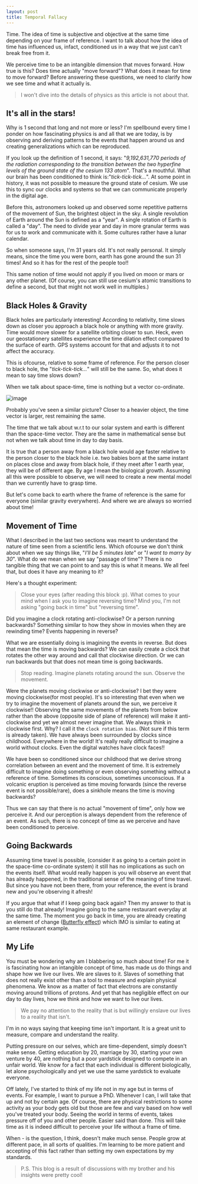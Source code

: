 ```yaml
---
layout: post
title: Temporal Fallacy
---
```


Time. The idea of time is subjective and objective at the same time depending on your frame of reference. I want to talk about how the idea of time has influenced us, infact, conditioned us in a way that we just can't break free from it.

We perceive time to be an intangible dimension that moves forward. How true is this? Does time actually "move forward"? What does it mean for time to move forward? Before answering these questions, we need to clarify how we see time and what it actually is.

> I won't dive into the details of physics as this article is not about that.

## It's all in the stars!

Why is 1 second that long and not more or less? I'm spellbound every time I ponder on how fascinating physics is and all that we are today, is by observing and deriving patterns to the events that happen around us and creating generalizations which can be reproduced.

If you look up the definition of 1 second, it says: "*9,192,631,770 periods of the radiation corresponding to the transition between the two hyperfine levels of the ground state of the cesium 133 atom*". That's a mouthful. What our brain has been conditioned to think is:"*tick-tick-tick...*". At some point in history, it was not possible to measure the ground state of cesium. We use this to sync our clocks and systems so that we can communicate properly in the digital age.

Before this, astronomers looked up and observed some repetitive patterns of the movement of Sun, the brightest object in the sky. A single revolution of Earth around the Sun is defined as a "year". A single rotation of Earth is called a "day". The need to divide year and day in more granular terms was for us to work and communicate with it. Some cultures rather have a lunar calendar.

So when someone says, I'm 31 years old. It's not really personal. It simply means, since the time you were born, earth has gone around the sun 31 times! And so it has for the rest of the people too!!

This same notion of time would not apply if you lived on moon or mars or any other planet. (Of course, you can still use cesium's atomic transitions to define a second, but that might not work well in multiples.)

## Black Holes & Gravity

Black holes are particularly interesting! According to relativity, time slows down as closer you approach a black hole or anything with more gravity. Time would move slower for a satellite orbiting closer to sun. Heck, even our geostationery satellites experience the time dilation effect compared to the surface of earth. GPS systems account for that and adjusts it to not affect the accuracy.

This is ofcourse, relative to some frame of reference. For the person closer to black hole, the "*tick-tick-tick...*" will still be the same. So, what does it mean to say time slows down?

When we talk about space-time, time is nothing but a vector co-ordinate. 

![image](https://hackmd.io/_uploads/Skxc_X4OT.png)

Probably you've seen a similar picture? Closer to a heavier object, the time vector is larger, rest remaining the same.

The time that we talk about w.r.t to our solar system and earth is different than the space-time vector. They are the same in mathematical sense but not when we talk about time in day to day basis.

It is true that a person away from a black hole would age faster relative to the person closer to the black hole i.e. two babies born at the same instant on places close and away from black hole, if they meet after 1 earth year, they will be of different age. By age I mean the biological growth. Assuming all this were possible to observe, we will need to create a new mental model than we currently have to grasp time. 

But let's come back to earth where the frame of reference is the same for everyone (similar gravity everywhere). And where we are always so worried about time!

## Movement of Time

What I described in the last two sections was meant to understand the nature of time seen from a scientific lens. Which ofcourse we don't think about when we say things like, "*I'll be 5 minutes late*" or "*I want to marry by 30*". What do we mean when we say "passage of time"? There is no tangible thing that we can point to and say this is what it means. We all feel that, but does it have any meaning to it?

Here's a thought experiment:
> Close your eyes (after reading this block :p). What comes to your mind when I ask you to imagine reversing time? Mind you, I'm not asking "going back in time" but "reversing time".

Did you imagine a clock rotating anti-clockwise? Or a person running backwards? Something similar to how they show in movies when they are rewinding time? Events happening in reverse?

What we are essentially doing is imagining the events in reverse. But does that mean the time is moving backwards? We can easily create a clock that rotates the other way around and call that clockwise direction. Or we can run backwards but that does not mean time is going backwards.

> Stop reading. Imagine planets rotating around the sun. Observe the movement. 

Were the planets moving clockwise or anti-clockwise? I bet they were moving clockwise(for most people). It's so interesting that even when we try to imagine the movement of planets around the sun, we perceive it clockwise!! Observing the same movements of the planets from below rather than the above (opposite side of plane of reference) will make it anti-clockwise and yet we almost never imagine that. We always think in clockwise first. Why? I call it the `clock rotation bias`. (Not sure if this term is already taken). We have always been surrounded by clocks since childhood. Everywhere in the world! It's really really difficult to imagine a world without clocks. Even the digital watches have clock faces!!

We have been so conditioned since our childhood that we derive strong correlation between an event and the movement of time. It is extremely difficult to imagine doing something or even observing something without a reference of time. Sometimes its conscious, sometimes unconscious. If a volcanic eruption is perceived as time moving forwards (since the reverse event is not possible/rare), does a sinkhole means the time is moving backwards?

Thus we can say that there is no actual "movement of time", only how we perceive it. And our perception is always dependent from the reference of an event. As such, there is no concept of time as we perceive and have been conditioned to perceive.

## Going Backwards

Assuming time travel is possible, (consider it as going to a certain point in the space-time co-ordinate system) it still has no implications as such on the events itself. What would really happen is you will observe an event that has already happened, in the traditional sense of the meaning of time travel. But since you have not been there, from your reference, the event is brand new and you're observing it afresh!

If you argue that what if I keep going back again? Then my answer to that is you still do that already! Imagine going to the same restaurant everyday at the same time. The moment you go back in time, you are already creating an element of change ([Butterfly effect](https://en.wikipedia.org/wiki/Butterfly_effect)) which IMO is similar to eating at same restaurant example.

## My Life

You must be wondering why am I blabbering so much about time! For me it is fascinating how an intangible concept of time, has made us do things and shape how we live our lives. We are slaves to it. Slaves of something that does not really exist other than a tool to measure and explain physical phenomena. We know as a matter of fact that electrons are constantly moving around trillions of protons. And yet that has negligible effect on our day to day lives, how we think and how we want to live our lives.

> We pay no attention to the reality that is but willingly enslave our lives to a reality that isn't.

I'm in no ways saying that keeping time isn't important. It is a great unit to measure, compare and understand the reality.

Putting pressure on our selves, which are time-dependent, simply doesn't make sense. Getting education by 20, marriage by 30, starting your own venture by 40, are nothing but a poor yardstick designed to compete in an unfair world. We know for a fact that each individual is different biologically, let alone psychologically and yet we use the same yardstick to evaluate everyone.

Off lately, I've started to think of my life not in my age but in terms of events. For example, I want to pursue a PhD. Whenever I can, I will take that up and not by certain age. Of course, there are physical restrictions to some activity as your body gets old but those are few and vary based on how well you've treated your body. Seeing the world in terms of events, takes pressure off of you and other people. Easier said than done. This will take time as it is indeed difficult to perceive your life without a frame of time.

When - is the question, I think, doesn't make much sense. People grow at different pace, in all sorts of qualities. I'm learning to be more patient and accepting of this fact rather than setting my own expectations by my standards.

> P.S. This blog is a result of discussions with my brother and his insights were pretty cool!